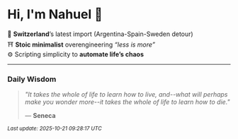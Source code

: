 # Hi, I'm Nahuel :tiger:

📍 **Switzerland**’s latest import (Argentina-Spain-Sweden detour)  
⛩️ **Stoic minimalist** overengineering *“less is more”*  
⚙️ Scripting simplicity to **automate life’s chaos**

---

### Daily Wisdom
> _"It takes the whole of life to learn how to live, and--what will perhaps make you wonder more--it takes the whole of life to learn how to die."_  
>
> — **Seneca**

<sub>*Last update: 2025-10-21 09:28:17 UTC*</sub>

